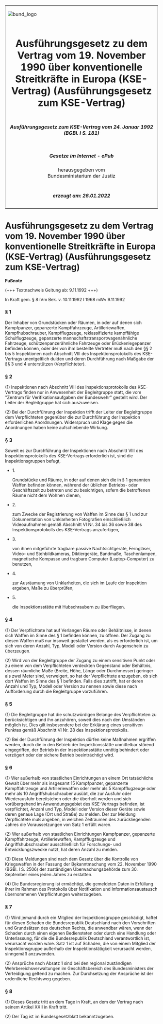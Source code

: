 <span id="DECKBLATT.html"></span>

<table border="0" frame="border" width="100%">

<tr valign="top">

<td align="left">

![bund\_logo](BfJ_2021_Web_de_de.gif)

</td>

<td align="right">

 

</td>

</tr>

<tr align="center" valign="middle">

<td colspan="2">

# Ausführungsgesetz zu dem Vertrag vom 19. November 1990 über konventionelle Streitkräfte in Europa (KSE-Vertrag) (Ausführungsgesetz zum KSE-Vertrag)

</td>

</tr>

<tr align="center" valign="middle">

<td colspan="2">

##### Ausführungsgesetz zum KSE-Vertrag vom 24. Januar 1992 (BGBl. I S. 181)

</td>

</tr>

<tr align="center" valign="middle">

<td colspan="2">

  
  

##### Gesetze im Internet - ePub  
  
herausgegeben vom  
Bundesministerium der Justiz

</td>

</tr>

<tr align="center" valign="bottom">

<td colspan="2">

  
  

##### erzeugt am: 26.01.2022

</td>

</tr>

</table>

<span id="BJNR001810992.html"></span>

# Ausführungsgesetz zu dem Vertrag vom 19. November 1990 über konventionelle Streitkräfte in Europa (KSE-Vertrag) (Ausführungsgesetz zum KSE-Vertrag)

<div>

  
**Fußnote**

<div class="jnhtml">

<div>

<div class="jurAbsatz">

(+++ Textnachweis Geltung ab: 9.11.1992 +++)  
  
In Kraft gem. § 8 iVm Bek. v. 10.11.1992 I 1968 mWv 9.11.1992

</div>

</div>

</div>

</div>

<span id="BJNR001810992BJNE000100314.html"></span>

### § 1  

<div>

<div class="jnhtml">

<div>

<div class="jurAbsatz">

Der Inhaber von Grundstücken oder Räumen, in oder auf denen sich
Kampfpanzer, gepanzerte Kampffahrzeuge, Artilleriewaffen,
Kampfhubschrauber, Kampfflugzeuge, reklassifizierte kampffähige
Schulflugzeuge, gepanzerte mannschaftstransportwagenähnliche Fahrzeuge,
schützenpanzerähnliche Fahrzeuge oder Brückenlegepanzer befinden können,
oder der von ihm bestellte Vertreter muß nach den §§ 2 bis 5
Inspektionen nach Abschnitt VIII des Inspektionsprotokolls des
KSE-Vertrags unentgeltlich dulden und deren Durchführung nach Maßgabe
der §§ 3 und 4 unterstützen (Verpflichteter).

</div>

</div>

</div>

</div>

<span id="BJNR001810992BJNE000200314.html"></span>

### § 2  

<div>

<div class="jnhtml">

<div>

<div class="jurAbsatz">

(1) Inspektionen nach Abschnitt VIII des Inspektionsprotokolls des
KSE-Vertrags finden nur in Anwesenheit der Begleitgruppe statt, die vom
"Zentrum für Verifikationsaufgaben der Bundeswehr" gestellt wird. Der
Leiter der Begleitgruppe hat sich auszuweisen.

</div>

<div class="jurAbsatz">

(2) Bei der Durchführung der Inspektion trifft der Leiter der
Begleitgruppe dem Verpflichteten gegenüber die zur Durchführung der
Inspektion erforderlichen Anordnungen. Widerspruch und Klage gegen die
Anordnungen haben keine aufschiebende Wirkung.

</div>

</div>

</div>

</div>

<span id="BJNR001810992BJNE000300314.html"></span>

### § 3  

<div>

<div class="jnhtml">

<div>

<div class="jurAbsatz">

Soweit es zur Durchführung der Inspektionen nach Abschnitt VIII des
Inspektionsprotokolls des KSE-Vertrags erforderlich ist, sind die
Inspektionsgruppen befugt,

  - 1\.
    
    <div style="">
    
    Grundstücke und Räume, in oder auf denen sich die in § 1 genannten
    Waffen befinden können, während der üblichen Betriebs- oder
    Geschäftszeit zu betreten und zu besichtigen, sofern die
    betroffenen Räume nicht dem Wohnen dienen,
    
    </div>

  - 2\.
    
    <div style="">
    
    zum Zwecke der Registrierung von Waffen im Sinne des § 1 und zur
    Dokumentation von Unklarheiten Fotografien einschließlich
    Videoaufnahmen gemäß Abschnitt VI Nr. 34 bis 36 sowie 38 des
    Inspektionsprotokolls des KSE-Vertrags anzufertigen,
    
    </div>

  - 3\.
    
    <div style="">
    
    von ihnen mitgeführte tragbare passive Nachtsichtgeräte, Ferngläser,
    Video- und Stehbildkameras, Diktiergeräte, Bandmaße, Taschenlampen,
    magnetische Kompasse und tragbare Computer (Laptop-Computer) zu
    benutzen,
    
    </div>

  - 4\.
    
    <div style="">
    
    zur Ausräumung von Unklarheiten, die sich im Laufe der Inspektion
    ergeben, Maße zu überprüfen,
    
    </div>

  - 5\.
    
    <div style="">
    
    die Inspektionsstätte mit Hubschraubern zu überfliegen.
    
    </div>

</div>

</div>

</div>

</div>

<span id="BJNR001810992BJNE000400314.html"></span>

### § 4  

<div>

<div class="jnhtml">

<div>

<div class="jurAbsatz">

(1) Der Verpflichtete hat auf Verlangen Räume oder Behältnisse, in denen
sich Waffen im Sinne des § 1 befinden können, zu öffnen. Der Zugang zu
diesen Waffen muß nur insoweit gestattet werden, als es erforderlich
ist, um sich von deren Anzahl, Typ, Modell oder Version durch
Augenschein zu überzeugen.

</div>

<div class="jurAbsatz">

(2) Wird von der Begleitgruppe der Zugang zu einem sensitiven Punkt oder
zu einem von dem Verpflichteten verdeckten Gegenstand oder Behältnis,
dessen räumliche Maße (Breite, Höhe, Länge oder Durchmesser) geringer
als zwei Meter sind, verweigert, so hat der Verpflichtete anzugeben, ob
sich dort Waffen im Sinne des § 1 befinden. Falls dies zutrifft, hat er
deren Anzahl und Typ, Modell oder Version zu nennen sowie diese nach
Aufforderung durch die Begleitgruppe vorzuführen.

</div>

</div>

</div>

</div>

<span id="BJNR001810992BJNE000500314.html"></span>

### § 5  

<div>

<div class="jnhtml">

<div>

<div class="jurAbsatz">

(1) Die Begleitgruppe hat die schutzwürdigen Belange des Verpflichteten
zu berücksichtigen und ihn anzuhören, soweit dies nach den Umständen
möglich ist. Dies gilt insbesondere bei der Erklärung eines sensitiven
Punktes gemäß Abschnitt VI Nr. 28 des Inspektionsprotokolls.

</div>

<div class="jurAbsatz">

(2) Bei der Durchführung der Inspektion dürfen keine Maßnahmen ergriffen
werden, durch die in den Betrieb der Inspektionsstätte unmittelbar
störend eingegriffen, der Betrieb in der Inspektionsstätte unnötig
behindert oder verzögert oder der sichere Betrieb beeinträchtigt wird.

</div>

</div>

</div>

</div>

<span id="BJNR001810992BJNE000600314.html"></span>

### § 6  

<div>

<div class="jnhtml">

<div>

<div class="jurAbsatz">

(1) Wer außerhalb von staatlichen Einrichtungen an einem Ort
tatsächliche Gewalt über mehr als insgesamt 15 Kampfpanzer, gepanzerte
Kampffahrzeuge und Artilleriewaffen oder mehr als 5 Kampfflugzeuge oder
mehr als 10 Angriffshubschrauber ausübt, die zur Ausfuhr oder
Wiederausfuhr bereitstehen oder die überholt werden und sich
vorübergehend im Anwendungsgebiet des KSE-Vertrags befinden, ist
verpflichtet, Anzahl und Typ, Modell oder Version dieser Geräte sowie
deren genaue Lage (Ort und Straße) zu melden. Der zur Meldung
Verpflichtete muß angeben, in welchen Zeiträumen des zurückliegenden
Jahres die Voraussetzungen von Satz 1 erfüllt waren.

</div>

<div class="jurAbsatz">

(2) Wer außerhalb von staatlichen Einrichtungen Kampfpanzer, gepanzerte
Kampffahrzeuge, Artilleriewaffen, Kampfflugzeuge und
Angriffshubschrauber ausschließlich für Forschungs- und
Entwicklungszwecke nutzt, hat deren Anzahl zu melden.

</div>

<div class="jurAbsatz">

(3) Diese Meldungen sind nach dem Gesetz über die Kontrolle von
Kriegswaffen in der Fassung der Bekanntmachung vom 22. November 1990
(BGBl. I S. 2506) der zuständigen Überwachungsbehörde zum 30. September
eines jeden Jahres zu erstatten.

</div>

<div class="jurAbsatz">

(4) Die Bundesregierung ist ermächtigt, die gemeldeten Daten in
Erfüllung ihrer im Rahmen des Protokolls über Notifikation und
Informationsaustausch übernommenen Verpflichtungen weiterzugeben.

</div>

</div>

</div>

</div>

<span id="BJNR001810992BJNE000700314.html"></span>

### § 7  

<div>

<div class="jnhtml">

<div>

<div class="jurAbsatz">

(1) Wird jemand durch ein Mitglied der Inspektionsgruppe geschädigt,
haftet für diesen Schaden die Bundesrepublik Deutschland nach den
Vorschriften und Grundsätzen des deutschen Rechts, die anwendbar wären,
wenn der Schaden durch einen eigenen Bediensteten oder durch eine
Handlung oder Unterlassung, für die die Bundesrepublik Deutschland
verantwortlich ist, verursacht worden wäre. Satz 1 ist auf Schäden, die
von einem Mitglied der Inspektionsgruppe außerhalb der
Inspektionstätigkeit verursacht werden, sinngemäß anzuwenden.

</div>

<div class="jurAbsatz">

(2) Ansprüche nach Absatz 1 sind bei den regional zuständigen
Wehrbereichsverwaltungen im Geschäftsbereich des Bundesministers der
Verteidigung geltend zu machen. Zur Durchsetzung der Ansprüche ist der
ordentliche Rechtsweg gegeben.

</div>

</div>

</div>

</div>

<span id="BJNR001810992BJNE000800314.html"></span>

### § 8  

<div>

<div class="jnhtml">

<div>

<div class="jurAbsatz">

(1) Dieses Gesetz tritt an dem Tage in Kraft, an dem der Vertrag nach
seinem Artikel XXII in Kraft tritt.

</div>

<div class="jurAbsatz">

(2) Der Tag ist im Bundesgesetzblatt bekanntzugeben.

</div>

</div>

</div>

</div>

